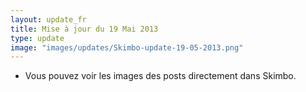 ```yaml
---
layout: update_fr
title: Mise à jour du 19 Mai 2013
type: update
image: "images/updates/Skimbo-update-19-05-2013.png"
---
```

* Vous pouvez voir les images des posts directement dans Skimbo.